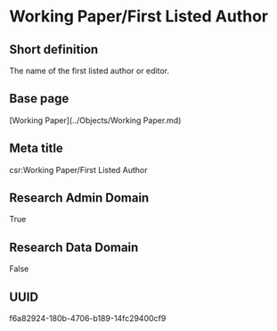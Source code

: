 # Working Paper/First Listed Author
## Short definition
The name of the first listed author or editor.
## Base page
[Working Paper](../Objects/Working Paper.md)
## Meta title
csr:Working Paper/First Listed Author
## Research Admin Domain
True
## Research Data Domain
False
## UUID
f6a82924-180b-4706-b189-14fc29400cf9
